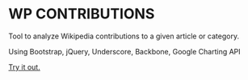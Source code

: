 WP CONTRIBUTIONS
================

Tool to analyze Wikipedia contributions to a given article or category.

Using Bootstrap, jQuery, Underscore, Backbone, Google Charting API

[Try it out.](http://davkal.github.com/WP-contributions/)

